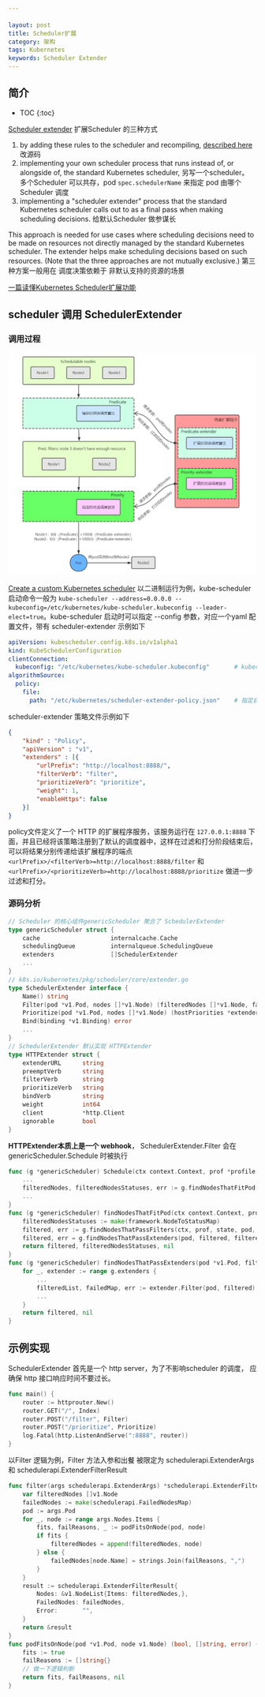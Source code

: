 ```yaml
---

layout: post
title: Scheduler扩展
category: 架构
tags: Kubernetes
keywords: Scheduler Extender
---
```


## 简介

* TOC
{:toc}

[Scheduler extender](https://github.com/kubernetes/community/blob/master/contributors/design-proposals/scheduling/scheduler_extender.md) 扩展Scheduler 的三种方式

1. by adding these rules to the scheduler and recompiling, [described here](https://github.com/kubernetes/community/blob/master/contributors/devel/sig-scheduling/scheduler.md) 改源码
2. implementing your own scheduler process that runs instead of, or alongside of, the standard Kubernetes scheduler,  另写一个scheduler。 多个Scheduler 可以共存，pod `spec.schedulerName` 来指定 pod 由哪个Scheduler 调度
3. implementing a "scheduler extender" process that the standard Kubernetes scheduler calls out to as a final pass when making scheduling decisions. 给默认Scheduler 做参谋长

This approach is needed for use cases where scheduling decisions need to be made on resources not directly managed by the standard Kubernetes scheduler. The extender helps make scheduling decisions based on such resources. (Note that the three approaches are not mutually exclusive.) 第三种方案一般用在 调度决策依赖于 非默认支持的资源的场景

[一篇读懂Kubernetes Scheduler扩展功能](https://mp.weixin.qq.com/s/e4VfnUpEOmVxx_zwXOMCPg)

## scheduler 调用 SchedulerExtender 

### 调用过程

![](/public/upload/kubernetes/scheduler_extender.png)

[Create a custom Kubernetes scheduler](https://developer.ibm.com/technologies/containers/articles/creating-a-custom-kube-scheduler/#) 以二进制运行为例，kube-scheduler 启动命令一般为  `kube-scheduler --address=0.0.0.0 --kubeconfig=/etc/kubernetes/kube-scheduler.kubeconfig --leader-elect=true`。kube-scheduler 启动时可以指定 --config 参数，对应一个yaml 配置文件，带有 scheduler-extender 示例如下

```yaml
apiVersion: kubescheduler.config.k8s.io/v1alpha1
kind: KubeSchedulerConfiguration
clientConnection:
  kubeconfig: "/etc/kubernetes/kube-scheduler.kubeconfig"       # kubeconfig 文件
algorithmSource:
  policy:
    file:
      path: "/etc/kubernetes/scheduler-extender-policy.json"    # 指定自定义调度策略文件
```
scheduler-extender 策略文件示例如下 

```json
{
    "kind" : "Policy",
    "apiVersion" : "v1",
    "extenders" : [{
        "urlPrefix": "http://localhost:8888/",
        "filterVerb": "filter",
        "prioritizeVerb": "prioritize",
        "weight": 1,
        "enableHttps": false
    }]
}
```

policy文件定义了一个 HTTP 的扩展程序服务，该服务运行在 `127.0.0.1:8888` 下面，并且已经将该策略注册到了默认的调度器中，这样在过滤和打分阶段结束后，可以将结果分别传递给该扩展程序的端点 `<urlPrefix>/<filterVerb>=http://localhost:8888/filter` 和 `<urlPrefix>/<prioritizeVerb>=http://localhost:8888/prioritize` 做进一步过滤和打分。

### 源码分析

```go
// Scheduler 的核心组件genericScheduler 聚合了 SchedulerExtender
type genericScheduler struct {
	cache                    internalcache.Cache
	schedulingQueue          internalqueue.SchedulingQueue
	extenders                []SchedulerExtender
	...
}
// k8s.io/kubernetes/pkg/scheduler/core/extender.go
type SchedulerExtender interface {
    Name() string
	Filter(pod *v1.Pod, nodes []*v1.Node) (filteredNodes []*v1.Node, failedNodesMap extenderv1.FailedNodesMap, err error)
	Prioritize(pod *v1.Pod, nodes []*v1.Node) (hostPriorities *extenderv1.HostPriorityList, weight int64, err error)
	Bind(binding *v1.Binding) error
    ...
}
// SchedulerExtender 默认实现 HTTPExtender
type HTTPExtender struct {
	extenderURL      string
	preemptVerb      string
	filterVerb       string
	prioritizeVerb   string
	bindVerb         string
	weight           int64
	client           *http.Client
	ignorable        bool
}
```
**HTTPExtender本质上是一个 webhook**， SchedulerExtender.Filter 会在 genericScheduler.Schedule 时被执行 

```go
func (g *genericScheduler) Schedule(ctx context.Context, prof *profile.Profile, state *framework.CycleState, pod *v1.Pod) (result ScheduleResult, err error) {
    ...
    filteredNodes, filteredNodesStatuses, err := g.findNodesThatFitPod(ctx, prof, state, pod)
    ...
}
func (g *genericScheduler) findNodesThatFitPod(ctx context.Context, prof *profile.Profile, state *framework.CycleState, pod *v1.Pod) ([]*v1.Node, framework.NodeToStatusMap, error) {
	filteredNodesStatuses := make(framework.NodeToStatusMap)
	filtered, err := g.findNodesThatPassFilters(ctx, prof, state, pod, filteredNodesStatuses)
	filtered, err = g.findNodesThatPassExtenders(pod, filtered, filteredNodesStatuses)
	return filtered, filteredNodesStatuses, nil
}
func (g *genericScheduler) findNodesThatPassExtenders(pod *v1.Pod, filtered []*v1.Node, statuses framework.NodeToStatusMap) ([]*v1.Node, error) {
	for _, extender := range g.extenders {
		...
		filteredList, failedMap, err := extender.Filter(pod, filtered)
		...
	}
	return filtered, nil
}
```

## 示例实现

SchedulerExtender 首先是一个 http server，为了不影响scheduler 的调度， 应确保 http 接口响应时间不要过长。

```go
func main() {
    router := httprouter.New()
    router.GET("/", Index)
    router.POST("/filter", Filter)
    router.POST("/prioritize", Prioritize)
    log.Fatal(http.ListenAndServe(":8888", router))
}
```
以Filter 逻辑为例，Filter 方法入参和出餐 被限定为 schedulerapi.ExtenderArgs 和 schedulerapi.ExtenderFilterResult
```go
func filter(args schedulerapi.ExtenderArgs) *schedulerapi.ExtenderFilterResult {
    var filteredNodes []v1.Node
    failedNodes := make(schedulerapi.FailedNodesMap)
    pod := args.Pod
    for _, node := range args.Nodes.Items {
        fits, failReasons, _ := podFitsOnNode(pod, node)
        if fits {
            filteredNodes = append(filteredNodes, node)
        } else {
            failedNodes[node.Name] = strings.Join(failReasons, ",")
        }
    }
    result := schedulerapi.ExtenderFilterResult{
        Nodes: &v1.NodeList{Items: filteredNodes,},
        FailedNodes: failedNodes,
        Error:       "",
    }
    return &result
}
func podFitsOnNode(pod *v1.Pod, node v1.Node) (bool, []string, error) {
    fits := true
    failReasons := []string{}
    // 做一下逻辑判断
    return fits, failReasons, nil
}
```



